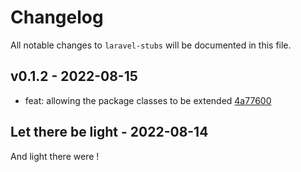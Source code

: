 # Changelog

All notable changes to `laravel-stubs` will be documented in this file.

## v0.1.2 - 2022-08-15

- feat: allowing the package classes to be extended [4a77600](https://github.com/VicGUTT/laravel-stubs/commit/4a7760075356423e9495b4b097ff139d7c92242b)

## Let there be light - 2022-08-14

And light there were !
